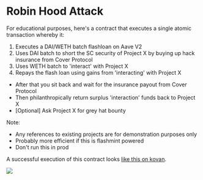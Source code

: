 # Robin Hood Attack

For educational purposes, here's a contract that executes a single atomic transaction whereby it:

1. Executes a DAI/WETH batch flashloan on Aave V2
2. Uses DAI batch to short the SC security of Project X by buying up hack insurance from Cover Protocol
3. Uses WETH batch to 'interact' with Project X
4. Repays the flash loan using gains from 'interacting' with Project X

- After that you sit back and wait for the insurance payout from Cover Protocol
- Then philanthropically return surplus 'interaction' funds back to Project X
- [Optional] Ask Project X for grey hat bounty

Note:
- Any references to existing projects are for demonstration purposes only
- Probably more efficient if this is flashmint powered
- Don't run this in prod

A successful execution of this contract looks [like this on kovan](https://kovan.etherscan.io/tx/0xf82fbf1a79c12175aecf904422df35c430d5c12e71b4a44c0536c6d614a8ec4f).

![](https://github.com/fifikobayashi/Robin-Hood-Attack/blob/main/execution.PNG)
